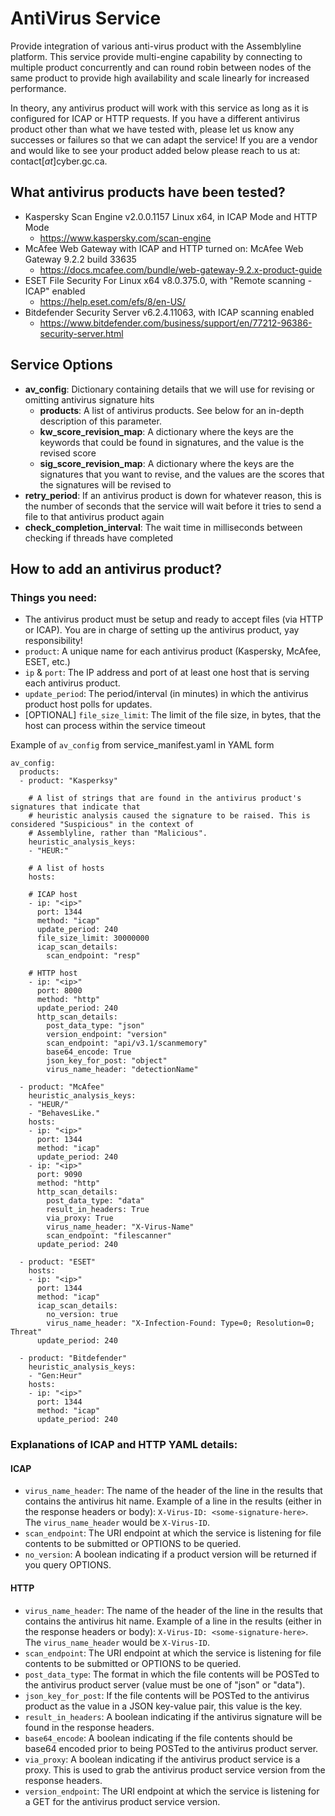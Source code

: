 # AntiVirus Service
Provide integration of various anti-virus product with the Assemblyline platform. This service provide multi-engine capability by connecting to multiple product concurrently and can round robin between nodes of the same product to provide high availability and scale linearly for increased performance.

In theory, any antivirus product will work with this service as long as it is configured for ICAP or HTTP requests.
If you have a different antivirus product other than what we have tested with, please let us know any successes or
failures so that we can adapt the service!
If you are a vendor and would like to see your product added below please reach to us at: contact[_at_]cyber.gc.ca.

## What antivirus products have been tested?
- Kaspersky Scan Engine v2.0.0.1157 Linux x64, in ICAP Mode and HTTP Mode
  - https://www.kaspersky.com/scan-engine
- McAfee Web Gateway with ICAP and HTTP turned on: McAfee Web Gateway 9.2.2 build 33635
  - https://docs.mcafee.com/bundle/web-gateway-9.2.x-product-guide
- ESET File Security For Linux x64 v8.0.375.0, with "Remote scanning - ICAP" enabled
  - https://help.eset.com/efs/8/en-US/
- Bitdefender Security Server v6.2.4.11063, with ICAP scanning enabled
  - https://www.bitdefender.com/business/support/en/77212-96386-security-server.html

## Service Options
* **av_config**: Dictionary containing details that we will use for revising or omitting antivirus signature hits
  * **products**: A list of antivirus products. See below for an in-depth description of this parameter.
  * **kw_score_revision_map**: A dictionary where the keys are the keywords that could be found in signatures, and the value is the revised score
  * **sig_score_revision_map**: A dictionary where the keys are the signatures that you want to revise, and the values are the scores that the signatures will be revised to
* **retry_period**: If an antivirus product is down for whatever reason, this is the number of seconds that the service will wait before it tries to send a file to that antivirus product again
* **check_completion_interval**: The wait time in milliseconds between checking if threads have completed

## How to add an antivirus product?
### Things you need:
- The antivirus product must be setup and ready to accept files (via HTTP or ICAP). You are in charge of setting up the
  antivirus product, yay responsibility!
- `product`: A unique name for each antivirus product (Kaspersky, McAfee, ESET, etc.)
- `ip` & `port`: The IP address and port of at least one host that is serving each antivirus product.
- `update_period`: The period/interval (in minutes) in which the antivirus product host polls for updates.
- [OPTIONAL] `file_size_limit`: The limit of the file size, in bytes, that the host can process within the service timeout


Example of `av_config` from service_manifest.yaml in YAML form
```
av_config:
  products:
  - product: "Kasperksy"

    # A list of strings that are found in the antivirus product's signatures that indicate that
    # heuristic analysis caused the signature to be raised. This is considered "Suspicious" in the context of
    # Assemblyline, rather than "Malicious".
    heuristic_analysis_keys:
    - "HEUR:"

    # A list of hosts
    hosts:

    # ICAP host
    - ip: "<ip>"
      port: 1344
      method: "icap"
      update_period: 240
      file_size_limit: 30000000
      icap_scan_details:
        scan_endpoint: "resp"

    # HTTP host
    - ip: "<ip>"
      port: 8000
      method: "http"
      update_period: 240
      http_scan_details:
        post_data_type: "json"
        version_endpoint: "version"
        scan_endpoint: "api/v3.1/scanmemory"
        base64_encode: True
        json_key_for_post: "object"
        virus_name_header: "detectionName"

  - product: "McAfee"
    heuristic_analysis_keys:
    - "HEUR/"
    - "BehavesLike."
    hosts:
    - ip: "<ip>"
      port: 1344
      method: "icap"
      update_period: 240
    - ip: "<ip>"
      port: 9090
      method: "http"
      http_scan_details:
        post_data_type: "data"
        result_in_headers: True
        via_proxy: True
        virus_name_header: "X-Virus-Name"
        scan_endpoint: "filescanner"
      update_period: 240

  - product: "ESET"
    hosts:
    - ip: "<ip>"
      port: 1344
      method: "icap"
      icap_scan_details:
        no_version: true
        virus_name_header: "X-Infection-Found: Type=0; Resolution=0; Threat"
      update_period: 240

  - product: "Bitdefender"
    heuristic_analysis_keys:
    - "Gen:Heur"
    hosts:
    - ip: "<ip>"
      port: 1344
      method: "icap"
      update_period: 240
```

### Explanations of ICAP and HTTP YAML details:
#### ICAP
- `virus_name_header`: The name of the header of the line in the results that contains the antivirus hit name. Example of a line in the results (either in the response headers or body): `X-Virus-ID: <some-signature-here>`. The `virus_name_header` would be `X-Virus-ID`.
- `scan_endpoint`: The URI endpoint at which the service is listening for file contents to be submitted or OPTIONS to be queried.
- `no_version`: A boolean indicating if a product version will be returned if you query OPTIONS.

#### HTTP
- `virus_name_header`: The name of the header of the line in the results that contains the antivirus hit name. Example of a line in the results (either in the response headers or body): `X-Virus-ID: <some-signature-here>`. The `virus_name_header` would be `X-Virus-ID`.
- `scan_endpoint`: The URI endpoint at which the service is listening for file contents to be submitted or OPTIONS to be queried.
- `post_data_type`: The format in which the file contents will be POSTed to the antivirus product server (value must be one of "json" or "data").
- `json_key_for_post`: If the file contents will be POSTed to the antivirus product as the value in a JSON key-value pair, this value is the key.
- `result_in_headers`: A boolean indicating if the antivirus signature will be found in the response headers.
- `base64_encode`: A boolean indicating if the file contents should be base64 encoded prior to being POSTed to the antivirus product server.
- `via_proxy`: A boolean indicating if the antivirus product service is a proxy. This is used to grab the antivirus product service version from the response headers.
- `version_endpoint`: The URI endpoint at which the service is listening for a GET for the antivirus product service version.
